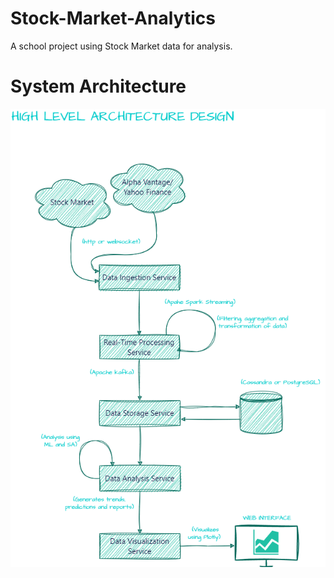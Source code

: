 # Stock-Market-Analytics
A school project using Stock Market data for analysis.

# System Architecture

![Financial Data Pipeline](Stock%20Market%20Analytics%20High-Level%20Architecture%20Diagram.png)
